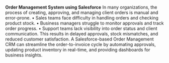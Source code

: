**Order Management System using Salesforce**
In many organizations, the process of creating, approving, and managing client orders is manual and error-prone.
•	Sales teams face difficulty in handling orders and checking product stock.
•	Business managers struggle to monitor approvals and track order progress.
•	Support teams lack visibility into order status and client communication.
This results in delayed approvals, stock mismatches, and reduced customer satisfaction.
A Salesforce-based Order Management CRM can streamline the order-to-invoice cycle by automating approvals, updating product inventory in real-time, and providing dashboards for business insights.
